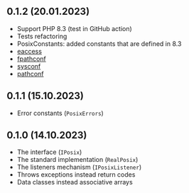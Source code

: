 ## 0.1.2 (20.01.2023)

* Support PHP 8.3 (test in GitHub action)
* Tests refactoring
* PosixConstants: added constants that are defined in 8.3
* [eaccess](https://www.php.net/manual/ru/function.posix-eaccess.php)
* [fpathconf](https://www.php.net/manual/en/function.posix-fpathconf.php)
* [sysconf](https://www.php.net/manual/en/function.posix-sysconf.php)
* [pathconf](https://www.php.net/manual/en/function.posix-pathconf.php)

## 0.1.1 (15.10.2023)

* Error constants (`PosixErrors`)

## 0.1.0 (14.10.2023)

* The interface (`IPosix`)
* The standard implementation (`RealPosix`)
* The listeners mechanism (`IPosixListener`)
* Throws exceptions instead return codes
* Data classes instead associative arrays
